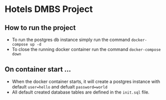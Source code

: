 # Hotels DMBS Project

## How to run the project
- To run the postgres db instance simply run the command `docker-compose up -d` 
- To close the running docker container run the command `docker-compose down` 

## On container start ... 
- When the docker container starts, it will create a postgres instance with default `user=hello` and defualt `password=world`
- All default created database tables are defined in the `init.sql` file. 


